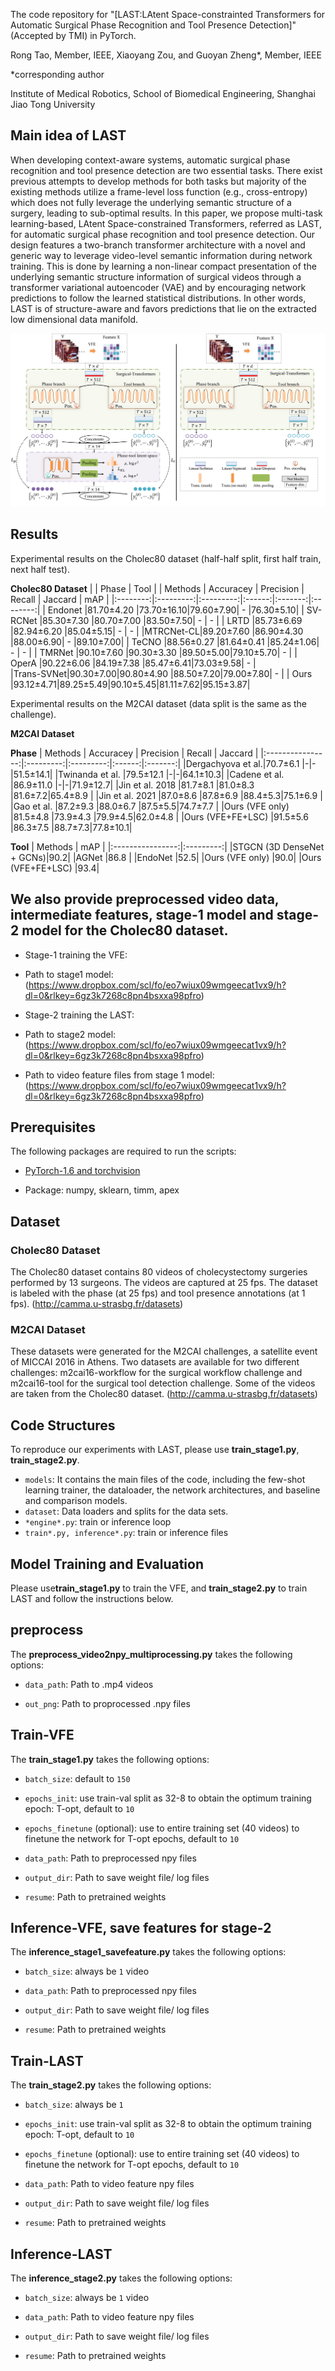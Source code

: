 
The code repository for "[LAST:LAtent Space-constrainted Transformers for Automatic Surgical Phase Recognition and Tool Presence Detection]" (Accepted by TMI) in PyTorch. 

Rong Tao, Member, IEEE, Xiaoyang Zou, and Guoyan Zheng*, Member, IEEE

*corresponding author

Institute of Medical Robotics,
School of Biomedical Engineering,
Shanghai Jiao Tong University

## Main idea of LAST 

When developing context-aware systems, automatic surgical phase recognition and tool presence detection are two essential tasks. There exist previous attempts to develop methods for both tasks but majority of the existing methods utilize a frame-level loss function (e.g., cross-entropy) which does not fully leverage
the underlying semantic structure of a surgery, leading to sub-optimal results. In this paper, we propose multi-task learning-based, LAtent Space-constrained Transformers, referred as LAST, for automatic surgical phase recognition and tool presence detection. Our design features a two-branch transformer architecture with a novel and generic way to leverage video-level semantic information during network training. This is done by learning a non-linear compact presentation of the underlying semantic structure information of surgical videos through a transformer variational autoencoder (VAE) and by encouraging network predictions to follow the learned statistical distributions. In other words, LAST is of structure-aware and favors predictions that lie on the extracted low dimensional data manifold.

<img src='imgs/image1.png'>

## Results

Experimental results on the Cholec80 dataset (half-half split, first half train, next half test). 

**Cholec80 Dataset**
|          |                      Phase               |    Tool  |
|  Methods | Accuracey | Precision | Recall | Jaccard |    mAP   |
|:--------:|:---------:|:---------:|:------:|:-------:|:--------:|
| Endonet  |81.70±4.20 |73.70±16.10|79.60±7.90|    -  |76.30±5.10|
| SV-RCNet |85.30±7.30 |80.70±7.00 |83.50±7.50|    -  |    -     |
|   LRTD   |85.73±6.69 |82.94±6.20 |85.04±5.15|    -  |    -     |
|MTRCNet-CL|89.20±7.60 |86.90±4.30 |88.00±6.90|    -  |89.10±7.00|
|   TeCNO  |88.56±0.27 |81.64±0.41 |85.24±1.06|    -  |    -     |
|   TMRNet |90.10±7.60 |90.30±3.30 |89.50±5.00|79.10±5.70|    -  |
|   OperA  |90.22±6.06 |84.19±7.38 |85.47±6.41|73.03±9.58|   -   |  
|Trans-SVNet|90.30±7.00|90.80±4.90 |88.50±7.20|79.00±7.80|   -  | 
|   Ours  |93.12±4.71|89.25±5.49|90.10±5.45|81.11±7.62|95.15±3.87| 

Experimental results on the M2CAI dataset (data split is the same as the challenge). 

**M2CAI Dataset**

**Phase**
|     Methods      | Accuracey | Precision | Recall | Jaccard |
|:----------------:|:---------:|:---------:|:------:|:-------:|
|Dergachyova et al.|70.7±6.1   |-|-|51.5±14.1|
|Twinanda et al.   |79.5±12.1  |-|-|64.1±10.3|
|Cadene et al.     |86.9±11.0  |-|-|71.9±12.7|
|Jin et al. 2018   |81.7±8.1   |81.0±8.3   |81.6±7.2|65.4±8.9 |
|Jin et al. 2021   |87.0±8.6   |87.8±6.9   |88.4±5.3|75.1±6.9 |
|Gao et al.        |87.2±9.3   |88.0±6.7   |87.5±5.5|74.7±7.7 |
|Ours (VFE only)   |81.5±4.8   |73.9±4.3   |79.9±4.5|62.0±4.8 |
|Ours (VFE+FE+LSC) |91.5±5.6   |86.3±7.5   |88.7±7.3|77.8±10.1|

**Tool**
|     Methods      |      mAP  |
|:----------------:|:---------:|
|STGCN (3D DenseNet + GCNs)|90.2|
|AGNet             |86.8  |
|EndoNet           |52.5|
|Ours (VFE only)   |90.0|
|Ours (VFE+FE+LSC) |93.4|


## We also provide preprocessed video data, intermediate features, stage-1 model and stage-2 model for the Cholec80 dataset.

- Stage-1 training the VFE:

- Path to stage1 model: (https://www.dropbox.com/scl/fo/eo7wiux09wmgeecat1vx9/h?dl=0&rlkey=6gz3k7268c8pn4bsxxa98pfro) 


- Stage-2 training the LAST:

- Path to stage2 model: (https://www.dropbox.com/scl/fo/eo7wiux09wmgeecat1vx9/h?dl=0&rlkey=6gz3k7268c8pn4bsxxa98pfro) 

- Path to video feature files from stage 1 model: (https://www.dropbox.com/scl/fo/eo7wiux09wmgeecat1vx9/h?dl=0&rlkey=6gz3k7268c8pn4bsxxa98pfro) 


## Prerequisites

The following packages are required to run the scripts:

- [PyTorch-1.6 and torchvision](https://pytorch.org)

- Package: numpy, sklearn, timm, apex

## Dataset

### Cholec80 Dataset

The Cholec80 dataset contains 80 videos of cholecystectomy surgeries performed by 13 surgeons. The videos are captured at 25 fps. The dataset is labeled with the phase (at 25 fps) and tool presence annotations (at 1 fps). (http://camma.u-strasbg.fr/datasets)

### M2CAI Dataset

These datasets were generated for the M2CAI challenges, a satellite event of MICCAI 2016 in Athens. Two datasets are available for two different challenges: m2cai16-workflow for the surgical workflow challenge and m2cai16-tool for the surgical tool detection challenge. Some of the videos are taken from the Cholec80 dataset. (http://camma.u-strasbg.fr/datasets)

## Code Structures
To reproduce our experiments with LAST, please use **train_stage1.py**,  **train_stage2.py**.
 - `models`: It contains the main files of the code, including the few-shot learning trainer, the dataloader, the network architectures, and baseline and comparison models.
 - `dataset`: Data loaders and splits for the data sets.
 - `*engine*.py`: train or inference loop
 - `train*.py, inference*.py`: train or inference files


## Model Training and Evaluation
Please use**train_stage1.py** to train the VFE, and **train_stage2.py** to train LAST and follow the instructions below. 

## preprocess
The **preprocess_video2npy_multiprocessing.py** takes the following options:

- `data_path`: Path to .mp4 videos

- `out_png`: Path to proprocessed .npy files

## Train-VFE
The **train_stage1.py** takes the following options:

- `batch_size`: default to `150`

- `epochs_init`: use train-val split as 32-8 to obtain the optimum training epoch: T-opt, default to `10`

- `epochs_finetune` (optional): use to entire training set (40 videos) to finetune the network for T-opt epochs, default to `10`

- `data_path`: Path to preprocessed npy files

- `output_dir`: Path to save weight file/ log files

- `resume`: Path to pretrained weights

## Inference-VFE, save features for stage-2
The **inference_stage1_savefeature.py** takes the following options:

- `batch_size`: always be `1` video

- `data_path`: Path to preprocessed npy files

- `output_dir`: Path to save weight file/ log files

- `resume`: Path to pretrained weights

## Train-LAST
The **train_stage2.py** takes the following options:

- `batch_size`: always be `1`

- `epochs_init`: use train-val split as 32-8 to obtain the optimum training epoch: T-opt, default to `10`

- `epochs_finetune` (optional): use to entire training set (40 videos) to finetune the network for T-opt epochs, default to `10`

- `data_path`: Path to video feature npy files

- `output_dir`: Path to save weight file/ log files

- `resume`: Path to pretrained weights

## Inference-LAST
The **inference_stage2.py** takes the following options:
    
- `batch_size`: always be `1` video

- `data_path`: Path to video feature npy files

- `output_dir`: Path to save weight file/ log files

- `resume`: Path to pretrained weights

